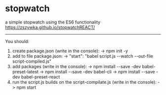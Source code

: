 # stopwatch
a simple stopwatch using the ES6 functionality
https://zszywka.github.io/stopwatchREACT/

-----------------------------------------------------------------------------------------------------------------------------
You should:
1. create package.json (write in the console):
-> npm init -y
2. add to file package.json:
-> "start": "babel script.js --watch --out-file script-compiled.js"
3. add packages (write in the console):
-> npm install --save -dev babel-preset-latest
-> npm install --save -dev babel-cli
-> npm install --save -dev babel-preset-react
4. run the script.js builds on the script-compilate.js (write in the console):
-> npm start
